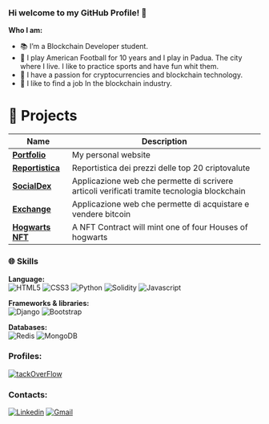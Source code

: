 ### Hi welcome to my GitHub Profile! 🫡

**Who I am:**
- 📚 I’m a Blockchain Developer student. 
- 🏈 I play American Football for 10 years and I play in Padua. The city where I live. I like to practice sports and have fun whit them. 
- 🔗 I have a passion for cryptocurrencies and blockchain technology.
- 📍 I like to find a job In the blockchain industry.



# 🚀 **Projects**

| Name | Description |
| --- | --- |
| <a href="https://pif50.github.io/"><b>Portfolio</b></a> | My personal website |
| <a href="https://github.com/Pif50/Progetto_Python_Pierfrancesco_Tripodi"><b>Reportistica</b></a> | Reportistica dei prezzi delle top 20 criptovalute |
| <a href="https://github.com/Pif50/progetto_dango_pierfrancesco_tripodi"><b>SocialDex</b></a> | Applicazione web che permette di scrivere articoli verificati tramite tecnologia blockchain |
| <a href="https://github.com/Pif50/progetto_mongodb_pierfrancesco_tripodi"><b>Exchange</b></a> | Applicazione web che permette di acquistare e vendere bitcoin |
| <a href="https://github.com/Pif50/Progetto-Ethereum-Web3-di-Pier-Francesco-Tripodi"><b>Hogwarts NFT</b></a> | A NFT Contract will mint one of four Houses of hogwarts |

### 🌐 Skills

**Language:**
<br>
![HTML5](https://img.shields.io/badge/html5-%23E34F26.svg?style=for-the-badge&logo=html5&logoColor=white)
![CSS3](https://img.shields.io/badge/css3-%231572B6.svg?style=for-the-badge&logo=css3&logoColor=white)
![Python](https://img.shields.io/badge/python-3670A0?style=for-the-badge&logo=python&logoColor=ffdd54)
![Solidity](https://img.shields.io/badge/Solidity-%23363636.svg?style=for-the-badge&logo=solidity&logoColor=white)
![Javascript](https://img.shields.io/badge/JavaScript-323330?style=for-the-badge&logo=javascript&logoColor=F7DF1E)


**Frameworks & libraries:**
<br>
![Django](https://img.shields.io/badge/django-%23092E20.svg?style=for-the-badge&logo=django&logoColor=white)
![Bootstrap](https://img.shields.io/badge/bootstrap-%23563D7C.svg?style=for-the-badge&logo=bootstrap&logoColor=white)


**Databases:**
<br>
![Redis](https://img.shields.io/badge/redis-%23DD0031.svg?style=for-the-badge&logo=redis&logoColor=white)
![MongoDB](https://img.shields.io/badge/MongoDB-%234ea94b.svg?style=for-the-badge&logo=mongodb&logoColor=white)

### Profiles:
[![tackOverFlow](https://aleen42.github.io/badges/src/stackoverflow.svg
)](https://stackoverflow.com/users/17830991/pier-francesco?tab=topactivity)

### Contacts: 
[![Linkedin](https://img.shields.io/badge/-LinkedIn-blue?style=flat&logo=Linkedin&logoColor=white)](https://www.linkedin.com/in/pier-francesco-tripodi-073539223/)
[![Gmail](https://img.shields.io/badge/-Gmail-c14438?style=flat&logo=Gmail&logoColor=white)](mailto:pierfrancescotripodi96@gmail.com)


<!--
**Pif50/Pif50** is a ✨ _special_ ✨ repository because its `README.md` (this file) appears on your GitHub profile.

Here are some ideas to get you started:

- 🔭 I’m currently working on ...
- 🌱 I’m currently learning ...
- 👯 I’m looking to collaborate on ...
- 🤔 I’m looking for help with ...
- 💬 Ask me about ...
- 📫 How to reach me: ...
- 😄 Pronouns: ...
- ⚡ Fun fact: ...
-->
